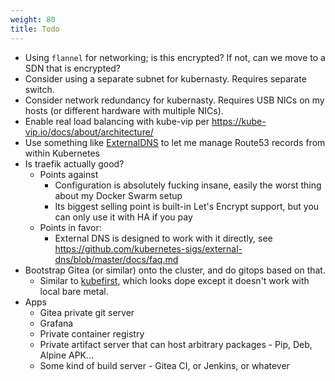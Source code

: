 ```yaml
---
weight: 80
title: Todo
---
```


* Using `flannel` for networking; is this encrypted? If not, can we move to a SDN that is encrypted?
* Consider using a separate subnet for kubernasty. Requires separate switch.
* Consider network redundancy for kubernasty. Requires USB NICs on my hosts (or different hardware with multiple NICs).
* Enable real load balancing with kube-vip per <https://kube-vip.io/docs/about/architecture/>
* Use something like [ExternalDNS](https://github.com/kubernetes-sigs/external-dns) to let me manage Route53 records from within Kubernetes
* Is traefik actually good?
    * Points against
        * Configuration is absolutely fucking insane, easily the worst thing about my Docker Swarm setup
        * Its biggest selling point is built-in Let's Encrypt support, but you can only use it with HA if you pay
    * Points in favor:
        * External DNS is designed to work with it directly, see <https://github.com/kubernetes-sigs/external-dns/blob/master/docs/faq.md>
* Bootstrap Gitea (or similar) onto the cluster, and do gitops based on that.
    * Similar to [kubefirst](https://kubefirst.io/), which looks dope except it doesn't work with local bare metal.
* Apps
    * Gitea private git server
    * Grafana
    * Private container registry
    * Private artifact server that can host arbitrary packages - Pip, Deb, Alpine APK...
    * Some kind of build server - Gitea CI, or Jenkins, or whatever
